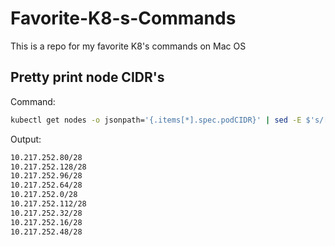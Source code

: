 # Favorite-K8-s-Commands
This is a repo for my favorite K8's commands on Mac OS

## Pretty print node CIDR's
Command:
```bash
kubectl get nodes -o jsonpath='{.items[*].spec.podCIDR}' | sed -E $'s/[ \t]+/\\\n/g'
```
Output:
```bash
10.217.252.80/28
10.217.252.128/28
10.217.252.96/28
10.217.252.64/28
10.217.252.0/28
10.217.252.112/28
10.217.252.32/28
10.217.252.16/28
10.217.252.48/28
```
